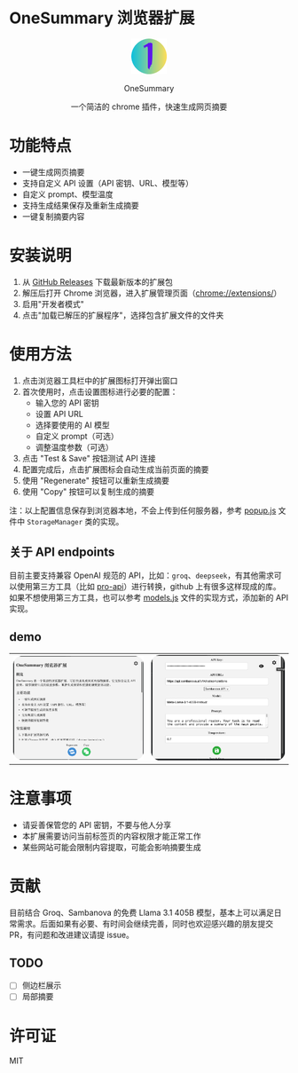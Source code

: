 # OneSummary 浏览器扩展

<div align="center">
<figure style="text-align: center">
    <img src="public/raw.png" width=64pt>
</figure>

OneSummary

一个简洁的 chrome 插件，快速生成网页摘要
</div>

# 功能特点

- 一键生成网页摘要
- 支持自定义 API 设置（API 密钥、URL、模型等）
- 自定义 prompt、模型温度
- 支持生成结果保存及重新生成摘要
- 一键复制摘要内容

# 安装说明

1. 从 [GitHub Releases](https://github.com/ultrasev/1summary/releases) 下载最新版本的扩展包
2. 解压后打开 Chrome 浏览器，进入扩展管理页面（[chrome://extensions/](chrome://extensions/)）
3. 启用"开发者模式"
4. 点击"加载已解压的扩展程序"，选择包含扩展文件的文件夹

# 使用方法

1. 点击浏览器工具栏中的扩展图标打开弹出窗口
2. 首次使用时，点击设置图标进行必要的配置：
   - 输入您的 API 密钥
   - 设置 API URL
   - 选择要使用的 AI 模型
   - 自定义 prompt（可选）
   - 调整温度参数（可选）
3. 点击 "Test & Save" 按钮测试 API 连接
4. 配置完成后，点击扩展图标会自动生成当前页面的摘要
5. 使用 "Regenerate" 按钮可以重新生成摘要
6. 使用 "Copy" 按钮可以复制生成的摘要

注：以上配置信息保存到浏览器本地，不会上传到任何服务器，参考 [popup.js](./onesummary/popup.js) 文件中 `StorageManager` 类的实现。

## 关于 API endpoints

目前主要支持兼容 OpenAI 规范的 API，比如：`groq`、`deepseek`，有其他需求可以使用第三方工具（比如 [pro-api](https://github.com/duolabmeng6/pro-api)）进行转换，github 上有很多这样现成的库。
如果不想使用第三方工具，也可以参考 [models.js](./onesummary/models.js) 文件的实现方式，添加新的 API 实现。

## demo

<table>
  <tr>
    <td><img src="public/demo1.png" alt="演示图片1" width="100%"></td>
    <td><img src="public/demo2.png" alt="演示图片2" width="100%"></td>
  </tr>
</table>

# 注意事项

- 请妥善保管您的 API 密钥，不要与他人分享
- 本扩展需要访问当前标签页的内容权限才能正常工作
- 某些网站可能会限制内容提取，可能会影响摘要生成

# 贡献

目前结合 Groq、Sambanova 的免费 Llama 3.1 405B 模型，基本上可以满足日常需求。后面如果有必要、有时间会继续完善，同时也欢迎感兴趣的朋友提交 PR，有问题和改进建议请提 issue。

## TODO

- [ ] 侧边栏展示
- [ ] 局部摘要

# 许可证

MIT
